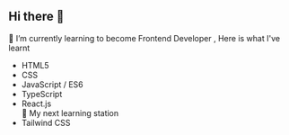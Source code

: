 ## Hi there 👋
🌱 I’m currently learning to become Frontend Developer
, Here is what I've learnt
  - HTML5
  - CSS
  - JavaScript / ES6
  - TypeScript
  - React.js
 <br>🤔 My next learning station
  - Tailwind CSS
<!--
**Kawfang-ThTn/Kawfang-ThTn** is a ✨ _special_ ✨ repository because its `README.md` (this file) appears on your GitHub profile.

Here are some ideas to get you started:

- 🔭 I’m currently working on ...
- 🌱 I’m currently learning ...
- 👯 I’m looking to collaborate on ...
- 🤔 I’m looking for help with ...
- 💬 Ask me about ...
- 📫 How to reach me: ...
- 😄 Pronouns: ...
- ⚡ Fun fact: ...
-->
